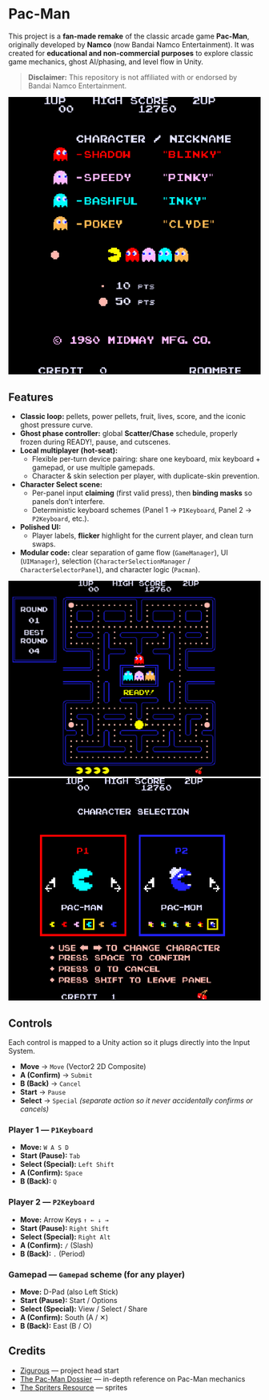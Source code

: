 # Pac-Man

This project is a **fan-made remake** of the classic arcade game **Pac-Man**, originally developed by **Namco** (now Bandai Namco Entertainment). It was created for **educational and non-commercial purposes** to explore classic game mechanics, ghost AI/phasing, and level flow in Unity.

> **Disclaimer:** This repository is not affiliated with or endorsed by Bandai Namco Entertainment.

![](./Assets/Images/mainMenu.PNG)

## Features

- **Classic loop:** pellets, power pellets, fruit, lives, score, and the iconic ghost pressure curve.
- **Ghost phase controller:** global **Scatter/Chase** schedule, properly frozen during READY!, pause, and cutscenes.
- **Local multiplayer (hot-seat):**
  - Flexible per-turn device pairing: share one keyboard, mix keyboard + gamepad, or use multiple gamepads.
  - Character & skin selection per player, with duplicate-skin prevention.
- **Character Select scene:**
  - Per-panel input **claiming** (first valid press), then **binding masks** so panels don’t interfere.
  - Deterministic keyboard schemes (Panel 1 → `P1Keyboard`, Panel 2 → `P2Keyboard`, etc.).
- **Polished UI:**
  - Player labels, **flicker** highlight for the current player, and clean turn swaps.
- **Modular code:** clear separation of game flow (`GameManager`), UI (`UIManager`), selection (`CharacterSelectionManager` / `CharacterSelectorPanel`), and character logic (`Pacman`).

 ![](./Assets/Images/gameplay.PNG)  ![](./Assets/Images/characterSkinSelection.PNG)

## Controls

Each control is mapped to a Unity action so it plugs directly into the Input System.

- **Move** → `Move` (Vector2 2D Composite)
- **A (Confirm)** → `Submit`
- **B (Back)** → `Cancel`
- **Start** → `Pause`
- **Select** → `Special` *(separate action so it never accidentally confirms or cancels)*

### Player 1 — `P1Keyboard`

- **Move:** `W A S D`  
- **Start (Pause):** `Tab`  
- **Select (Special):** `Left Shift`  
- **A (Confirm):** `Space`  
- **B (Back):** `Q`

### Player 2 — `P2Keyboard`

- **Move:** Arrow Keys `↑ ← ↓ →`  
- **Start (Pause):** `Right Shift`  
- **Select (Special):** `Right Alt`  
- **A (Confirm):** `/` (Slash)  
- **B (Back):** `.` (Period)

### Gamepad — `Gamepad` scheme (for any player)

- **Move:** D-Pad (also Left Stick)  
- **Start (Pause):** Start / Options  
- **Select (Special):** View / Select / Share  
- **A (Confirm):** South (A / ✕)  
- **B (Back):** East (B / ○)

## Credits

- [Zigurous](https://www.youtube.com/watch?v=TKt_VlMn_aA&t=10891s) — project head start  
- [The Pac-Man Dossier](https://pacman.holenet.info/) — in-depth reference on Pac-Man mechanics  
- [The Spriters Resource](https://www.spriters-resource.com/profile/caylie+c/) — sprites 
